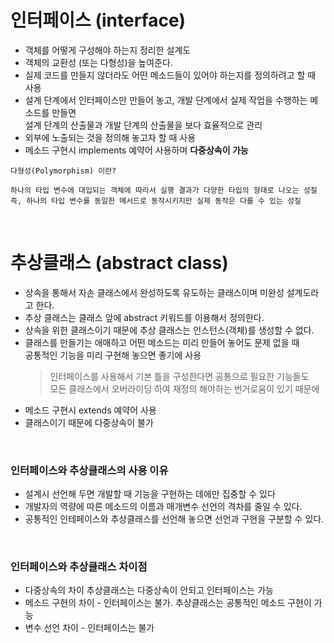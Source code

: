 # 인터페이스 (interface)   
+ 객체를 어떻게 구성해야 하는지 정리한 설계도
+ 객체의 교환성 (또는 다형성)을 높여준다.
+ 실제 코드를 만들지 않더라도 어떤 메소드들이 있어야 하는지를 정의하려고 할 때 사용   
+ 설계 단계에서 인터페이스만 만들어 놓고, 개발 단계에서 실제 작업을 수행하는 메소드를 만들면   
  설계 단계의 산출물과 개발 단계의 산출물을 보다 효율적으로 관리
+ 외부에 노출되는 것을 정의해 놓고자 할 때 사용
+ 메소드 구현시 implements 예약어 사용하며 **다중상속이 가능**

```
다형성(Polymorphism) 이란?   

하나의 타입 변수에 대입되는 객체에 따라서 실행 결과가 다양한 타입의 형태로 나오는 성질   
즉, 하나의 타입 변수를 동일한 메서드로 동작시키지만 실제 동작은 다를 수 있는 성질
```

<br>

# 추상클래스 (abstract class)   
+ 상속을 통해서 자손 클래스에서 완성하도록 유도하는 클래스이며 미완성 설계도라고 한다.
+ 추상 클래스는 클래스 앞에 abstract 키워드를 이용해서 정의한다.
+ 상속을 위한 클래스이기 때문에 추상 클래스는 인스턴스(객체)를 생성할 수 없다.
+ 클래스를 만들기는 애매하고 어떤 메소드는 미리 만들어 놓어도 문제 없을 때   
  공통적인 기능을 미리 구현해 놓으면 좋기에 사용   
  > 인터페이스를 사용해서 기본 틀을 구성한다면 공통으로 필요한 기능들도   
  > 모든 클래스에서 오버라이딩 하여 재정의 해야하는 번거로움이 있기 때문에
+ 메소드 구현시 extends 예약어 사용
+ 클래스이기 때문에 다중상속이 불가

<br>

### 인터페이스와 추상클래스의 사용 이유
- 설계시 선언해 두면 개발할 때 기능을 구현하는 데에만 집중할 수 있다
- 개발자의 역량에 따른 메소드의 이름과 매개변수 선언의 격차를 줄일 수 있다.
- 공통적인 인테페이스와 추상클래스를 선언해 놓으면 선언과 구현을 구분할 수 있다.

<br>

### 인터페이스와 추상클래스 차이점
- 다중상속의 차이 추상클래스는 다중상속이 안되고 인터페이스는 가능   
- 메소드 구현의 차이 - 인터페이스는 불가. 추상클래스는 공통적인 메소드 구현이 가능
- 변수 선언 차이 - 인터페이스는 불가
